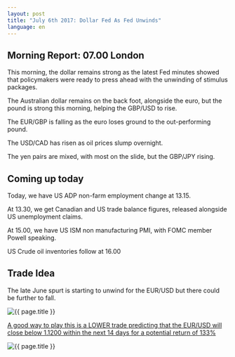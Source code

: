 ```yaml
---
layout: post
title: "July 6th 2017: Dollar Fed As Fed Unwinds"
language: en
---
```

## Morning Report: 07.00 London

This morning, the dollar remains strong as the latest Fed minutes showed that policymakers were ready to press ahead with the unwinding of stimulus packages. 

The Australian dollar remains on the back foot, alongside the euro, but the pound is strong this morning, helping the GBP/USD to rise. 

The EUR/GBP is falling as the euro loses ground to the out-performing pound. 

The USD/CAD has risen as oil prices slump overnight. 

The yen pairs are mixed, with most on the slide, but the GBP/JPY rising. 

## Coming up today

Today, we have US ADP non-farm employment change at 13.15. 

At 13.30, we get Canadian and US trade balance figures, released alongside US unemployment claims. 

At 15.00, we have US ISM non manufacturing PMI, with FOMC member Powell speaking.

US Crude oil inventories follow at 16.00  

## Trade Idea

The late June spurt is starting to unwind for the EUR/USD but there could be further to fall. 

<img class="post-image" src="{{ site.url }}/images/2017-07-06_07-23-17.jpg" alt="{{ page.title }}" title="{{ page.title }}">

<a href="%LINK%%?currency=GBP&market=forex&underlying=frxEURUSD&formname=touchnotouch&duration_amount=14&duration_units=d&amount=10&amount_type=payout&expiry_type=duration&barrier=1.1200" target="_blank">A good way to play this is a LOWER trade predicting that the EUR/USD will close below 1.1200 within the next 14 days for a potential return of 133%</a>

<img class="post-image" src="{{ site.url }}/images/2017-07-06_07-23-51.jpg" alt="{{ page.title }}" title="{{ page.title }}">